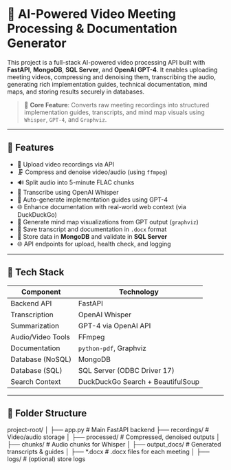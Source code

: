 # 🎥 AI-Powered Video Meeting Processing & Documentation Generator

This project is a full-stack AI-powered video processing API built with **FastAPI**, **MongoDB**, **SQL Server**, and **OpenAI GPT-4**. It enables uploading meeting videos, compressing and denoising them, transcribing the audio, generating rich implementation guides, technical documentation, mind maps, and storing results securely in databases.

> 🧠 **Core Feature**: Converts raw meeting recordings into structured implementation guides, transcripts, and mind map visuals using `Whisper`, `GPT-4`, and `Graphviz`.

---

## 🚀 Features

- 📁 Upload video recordings via API
- 🗜️ Compress and denoise video/audio (using `ffmpeg`)
- 🔊 Split audio into 5-minute FLAC chunks
- 🤖 Transcribe using OpenAI Whisper
- 📄 Auto-generate implementation guides using GPT-4
- 🌐 Enhance documentation with real-world web context (via DuckDuckGo)
- 🧠 Generate mind map visualizations from GPT output (`graphviz`)
- 🧾 Save transcript and documentation in `.docx` format
- 💾 Store data in **MongoDB** and validate in **SQL Server**
- 🌐 API endpoints for upload, health check, and logging

---

## 🧱 Tech Stack

| Component         | Technology                              |
|------------------|------------------------------------------|
| Backend API       | FastAPI                                 |
| Transcription     | OpenAI Whisper                          |
| Summarization     | GPT-4 via OpenAI API                    |
| Audio/Video Tools | FFmpeg                                  |
| Documentation     | `python-pdf`, Graphviz                 |
| Database (NoSQL)  | MongoDB                                 |
| Database (SQL)    | SQL Server (ODBC Driver 17)             |
| Search Context    | DuckDuckGo Search + BeautifulSoup       |

---

## 📂 Folder Structure
project-root/
│
├── app.py # Main FastAPI backend
├── recordings/ # Video/audio storage
│ ├── processed/ # Compressed, denoised outputs
│ ├── chunks/ # Audio chunks for Whisper
│
├── output_docs/ # Generated transcripts & guides
│ ├── *.docx # .docx files for each meeting
│
├── logs/ # (optional) store logs
